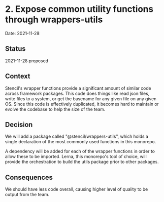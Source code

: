 # 2. Expose common utility functions through wrappers-utils

Date: 2021-11-28

## Status

2021-11-28 proposed

## Context

Stencil's wrapper functions provide a significant amount of similar code across framework packages. This code does things like read json files, write files to a system, or get the basename for any given file on any given OS. Since this code is effectively duplicated, it becomes hard to maintain or evolve the codebase to help the size of the team. 

## Decision

We will add a package called "@stencil/wrappers-utils", which holds a single declaration of the most commonly used functions in this monorepo. 

A dependency will be added for each of the wrapper functions in order to allow these to be imported. Lerna, this monorepo's tool of choice, will provide the orchestration to build the utils package prior to other packages. 

## Consequences

We should have less code overall, causing higher level of quality to be output from the team. 
